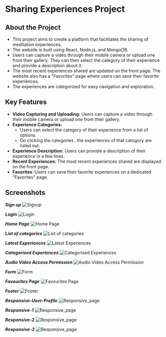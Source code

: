 # Sharing Experiences Project

## About the Project

- This project aims to create a platform that facilitates the sharing of meditation experiences.  
- The website is built using React, Node.js, and MongoDB.
- Users can capture a video through their mobile camera or upload one from their gallery. They can then select the category of their experience and provide a description about it.
- The most recent experiences shared are updated on the front page. The website also has a "Favorites" page where users can save their favorite experiences.
- The experiences are categorized for easy navigation and exploration.

## Key Features

- **Video Capturing and Uploading:** Users can capture a video through their mobile camera or upload one from their gallery.
- **Experience Categories:**
  - Users can select the category of their experience from a list of options.
  - On clicking the categories , the experiences of that catogory are listed out.
- **Experience Description:** Users can provide a description of their experience in a few lines.
- **Recent Experiences:** The most recent experiences shared are displayed on the front page.
- **Favorites**: Users can save their favorite experiences on a dedicated "Favorites" page.

## Screenshots

**_Sign up_**
![Signup](https://github.com/Sowbaranika1111/Experiences-Project/blob/main/ideas_Images/1_signup.png)

**_Login_**
![Login](https://github.com/Sowbaranika1111/Experiences-Project/blob/main/ideas_Images/2_login.png)

**_Home Page_**
![Home Page](https://github.com/Sowbaranika1111/Experiences-Project/blob/main/ideas_Images/3_homePg.png)

**_List of categories_**
![List of categories](https://github.com/Sowbaranika1111/Experiences-Project/blob/main/ideas_Images/4_categories.png)

**_Latest Experiences_**
![Latest Experiences](https://github.com/Sowbaranika1111/Experiences-Project/blob/main/ideas_Images/5_all_experiences.png)

**_Categorised Experiences_**
![Categorised Experiences](https://github.com/Sowbaranika1111/Experiences-Project/blob/main/ideas_Images/6_categorised.png)

**_Audio Video Access Permission_**
![Audio Video Access Permission](https://github.com/Sowbaranika1111/Experiences-Project/blob/main/ideas_Images/7_audio_video_access_permission.png)

**_Form_**
![Form](https://github.com/Sowbaranika1111/Experiences-Project/blob/main/ideas_Images/8_filling_form.png)

**_Favourites Page_**
![Favourites Page](https://github.com/Sowbaranika1111/Experiences-Project/blob/main/ideas_Images/9_favourites_page.png)

**_Footer_**
![Footer](https://github.com/Sowbaranika1111/Experiences-Project/blob/main/ideas_Images/10_footer.png)

**_Responsive-User-Profile_**
![Responsive_page](https://github.com/Sowbaranika1111/Experiences-Project/blob/main/ideas_Images/15_responsive_4.png)

**_Responsive-1_**
![Responsive_page](https://github.com/Sowbaranika1111/Experiences-Project/blob/main/ideas_Images/12_responsive_1.png)

**_Responsive-2_**
![Responsive_page](https://github.com/Sowbaranika1111/Experiences-Project/blob/main/ideas_Images/13_responsive_2.png)

**_Responsive-3_**
![Responsive_page](https://github.com/Sowbaranika1111/Experiences-Project/blob/main/ideas_Images/14_responsive_3.png)
